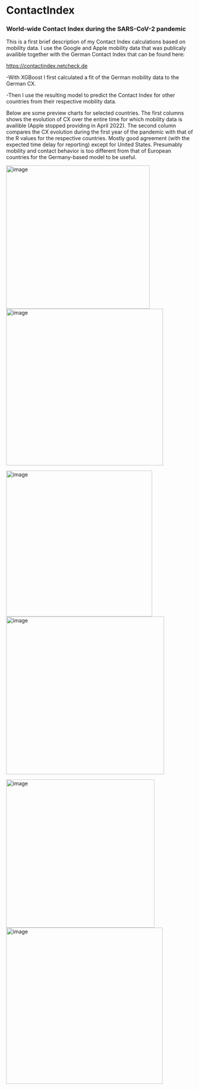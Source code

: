 # ContactIndex
### World-wide Contact Index during the SARS-CoV-2 pandemic

This is a first brief description of my Contact Index calculations based on mobility data. I use the Google and Apple mobility data that was publicaly availible together with the German Contact Index that can be found here:

https://contactindex.netcheck.de

-With XGBoost I first calculated a fit of the German mobility data to the German CX. 

-Then I use the resulting model to predict the Contact Index for other countries from their respective mobility data. 

Below are some preview charts for selected countries. The first columns shows the evolution of CX over the entire time for which mobility data is availible (Apple stopped providing in April 2022). The second column compares the CX evolution during the first year of the pandemic with that of the R values for the respective countries. Mostly good agreement (with the expected time delay for reporting) except for United States. Presumably mobility and contact behavior is too different from that of European countries for the Germany-based model to be useful. 

<img width="386" alt="image" src="https://user-images.githubusercontent.com/127544698/224420337-bf822124-3062-4764-910b-d10d94579233.png">  <img width="422" alt="image" src="https://user-images.githubusercontent.com/127544698/224478394-b04771b7-aa0b-4626-ae22-7066ebb83fe3.png">


<img width="393" alt="image" src="https://user-images.githubusercontent.com/127544698/224420446-2f739ebe-9d34-4143-8d62-2ac3eebe2c62.png"> <img width="425" alt="image" src="https://user-images.githubusercontent.com/127544698/224478435-33f04127-383e-40df-bc42-ae5a94c3b57a.png">


<img width="399" alt="image" src="https://user-images.githubusercontent.com/127544698/224420531-25ad870b-b3ba-4ccd-96b4-286d088192ad.png"> <img width="421" alt="image" src="https://user-images.githubusercontent.com/127544698/224478445-e2f4e35c-eba2-4099-8f08-76c8b434c51e.png">


